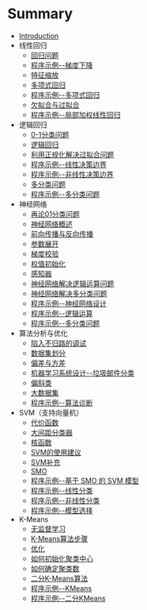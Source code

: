 # Summary

* [Introduction](README.md)
* 线性回归
  * [回归问题](线性回归/articles/回归问题.md)
  * [程序示例--梯度下降](线性回归/codes/梯度下降.md)
  * [特征缩放](线性回归/articles/特征缩放.md)
  * [多项式回归](线性回归/articles/多项式回归.md)
  * [程序示例--多项式回归](线性回归/codes/多项式回归.md)
  * [欠拟合与过拟合](线性回归/articles/欠拟合与过拟合.md)
  * [程序示例--局部加权线性回归](线性回归/codes/局部加权线性回归.md)
* 逻辑回归
  * [0-1分类问题](逻辑回归/articles/01分类问题.md)
  * [逻辑回归](逻辑回归/articles/逻辑回归.md)
  * [利用正规化解决过拟合问题](逻辑回归/articles/利用正规化解决过拟合问题.md)
  * [程序示例--线性决策边界](逻辑回归/codes/线性决策边界.md)
  * [程序示例--非线性决策边界](逻辑回归/codes/非线性决策边界.md)
  * [多分类问题](逻辑回归/articles/多分类问题.md)
  * [程序示例--多分类问题](逻辑回归/codes/多分类问题.md)
* 神经网络
  * [再论01分类问题](神经网络/articles/再论01分类问题.md)
  * [神经网络概述](神经网络/articles/神经网络概述.md)
  * [前向传播与反向传播](神经网络/articles/前向传播与反向传播.md)
  * [参数展开](神经网络/articles/参数展开.md)
  * [梯度校验](神经网络/articles/梯度校验.md)
  * [权值初始化](神经网络/articles/随机初始化权值.md)
  * [感知器](神经网络/articles/感知器.md)
  * [神经网络解决逻辑运算问题](神经网络/articles/神经网络解决逻辑运算问题.md)
  * [神经网络解决多分类问题](神经网络/articles/神经网络解决多分类问题.md)
  * [程序示例--神经网络设计](神经网络/codes/神经网络设计.md)
  * [程序示例--逻辑运算](神经网络/codes/逻辑运算.md)
  * [程序示例--多分类问题](神经网络/codes/多分类问题.md)
* 算法分析与优化
  * [陷入不归路的调试](算法分析与优化/articles/陷入不归路的调试.md)
  * [数据集划分](算法分析与优化/articles/数据集划分.md)
  * [偏差与方差](算法分析与优化/articles/偏差与方差.md)
  * [机器学习系统设计--垃圾邮件分类](算法分析与优化/articles/垃圾邮件分类.md)
  * [偏斜类](算法分析与优化/articles/偏斜类.md)
  * [大数据集](算法分析与优化/articles/大数据集.md)
  * [程序示例--算法诊断](算法分析与优化/codes/算法诊断.md)
* SVM（支持向量机）
  * [代价函数](SVM/articles/代价函数.md)
  * [大间距分类器](SVM/articles/大间距分类器.md)
  * [核函数](SVM/articles/核函数.md)
  * [SVM的使用建议](SVM/articles/SVM的使用建议.md)
  * [SVM补充](SVM/articles/SVM补充.md)
  * [SMO](SVM/articles/SMO.md)
  * [程序示例--基于 SMO 的 SVM 模型](SVM/codes/SVM模型设计.md)
  * [程序示例--线性分类](SVM/codes/线性分类.md)
  * [程序示例--非线性分类](SVM/codes/非线性分类.md)
  * [程序示例--模型选择](SVM/codes/模型选择.md)
* K-Means
  * [无监督学习](KMeans/articles/无监督学习.md)
  * [K-Means算法步骤](KMeans/articles/K-Means算法步骤.md)
  * [优化](KMeans/articles/优化.md)
  * [如何初始化聚类中心](KMeans/articles/如何初始化聚类中心.md)
  * [如何确定聚类数](KMeans/articles/如何确定聚类数.md)
  * [二分K-Means算法](KMeans/articles/二分KMeans算法.md)
  * [程序示例--KMeans](KMeans/codes/KMeans.md)
  * [程序示例--二分KMeans](KMeans/codes/二分KMeans.md)
